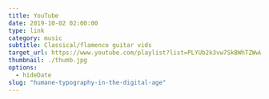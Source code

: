 ```yaml
---
title: YouTube
date: 2019-10-02 02:00:00
type: link
category: music
subtitle: Classical/flamenco guitar vids
target_url: https://www.youtube.com/playlist?list=PLYUb2k3vw7SkBWhTZWwWEa9spnfGcpGYM
thumbnail: ./thumb.jpg
options:
  - hideDate
slug: "humane-typography-in-the-digital-age"
---
```

